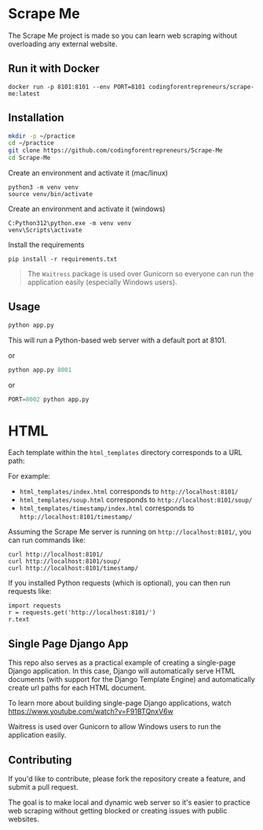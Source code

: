 # Scrape Me

The Scrape Me project is made so you can learn web scraping without overloading any external website.

## Run it with Docker

```
docker run -p 8101:8101 --env PORT=8101 codingforentrepreneurs/scrape-me:latest
```

## Installation

```bash
mkdir -p ~/practice
cd ~/practice
git clone https://github.com/codingforentrepreneurs/Scrape-Me
cd Scrape-Me
```

Create an environment and activate it (mac/linux)
```
python3 -m venv venv
source venv/bin/activate
```

Create an environment and activate it (windows)
```
C:Python312\python.exe -m venv venv
venv\Scripts\activate
```

Install the requirements
```
pip install -r requirements.txt
```
> The `Waitress` package is used over Gunicorn so everyone can run the application easily (especially Windows users).


## Usage

```python
python app.py
```
This will run a Python-based web server with a default port at 8101.

or
```python
python app.py 8001
```
or
```python
PORT=8002 python app.py
```


# HTML

Each template within the `html_templates` directory corresponds to a URL path:

For example:

- `html_templates/index.html` corresponds to `http://localhost:8101/`
- `html_templates/soup.html` corresponds to `http://localhost:8101/soup/`
- `html_templates/timestamp/index.html` corresponds to `http://localhost:8101/timestamp/`

Assuming the Scrape Me server is running on `http://localhost:8101/`, you can run commands like:


```
curl http://localhost:8101/
curl http://localhost:8101/soup/
curl http://localhost:8101/timestamp/
```

If you installed Python requests (which is optional), you can then run requests like:

```
import requests
r = requests.get('http://localhost:8101/')
r.text
```


## Single Page Django App

This repo also serves as a practical example of creating a single-page Django application. In this case, Django will automatically serve HTML documents (with support for the Django Template Engine) and automatically create url paths for each HTML document.

To learn more about building single-page Django applications, watch https://www.youtube.com/watch?v=F91BTQnxV6w

Waitress is used over Gunicorn to allow Windows users to run the application easily.


## Contributing
If you'd like to contribute, please fork the repository create a feature, and submit a pull request.

The goal is to make local and dynamic web server so it's easier to practice web scraping without getting blocked or creating issues with public websites. 